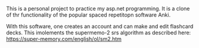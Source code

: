 This is a personal project to practice my asp.net programming. It is a clone of thr functionality of the popular spaced repetitopn software Anki.

With this software, one creates an account and can make and edit flashcard decks. This imolements the supermemo-2 srs algorithm as described here: https://super-memory.com/english/ol/sm2.htm
